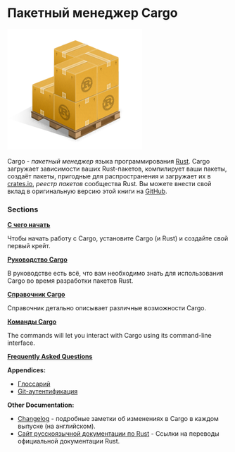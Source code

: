 # Пакетный менеджер Cargo

![Cargo Logo](images/Cargo-Logo-Small.png)

Cargo - *пакетный менеджер* языка программирования [Rust](https://www.rust-lang.org/). Cargo загружает зависимости ваших Rust-пакетов, компилирует ваши пакеты, создаёт пакеты, пригодные для распространения и загружает их в [crates.io](https://crates.io/), *реестр пакетов* сообщества Rust. Вы можете внести свой вклад в оригинальную версию этой книги на [GitHub](https://github.com/rust-lang/cargo/tree/master/src/doc).

### Sections

**[С чего начать](getting-started/index.md)**

Чтобы начать работу с Cargo, установите Cargo (и Rust) и создайте свой первый крейт.

**[Руководство Cargo](guide/index.md)**

В руководстве есть всё, что вам необходимо знать для использования Cargo во время разработки пакетов Rust.

**[Справочник Cargo](reference/index.md)**

Справочник детально описывает различные возможности Cargo.

**[Команды Cargo](commands/index.md)**

The commands will let you interact with Cargo using its command-line interface.

**[Frequently Asked Questions](faq.md)**

**Appendices:**

- [Глоссарий](appendix/glossary.md)
- [Git-аутентификация](appendix/git-authentication.md)

**Other Documentation:**

- [Changelog](https://github.com/rust-lang/cargo/blob/master/CHANGELOG.md) - подробные заметки об изменениях в Cargo в каждом выпуске (на английском).
- [Сайт русскоязычной документации по Rust](https://doc.rust-lang.ru/) - Ссылки на переводы официальной документации Rust.
